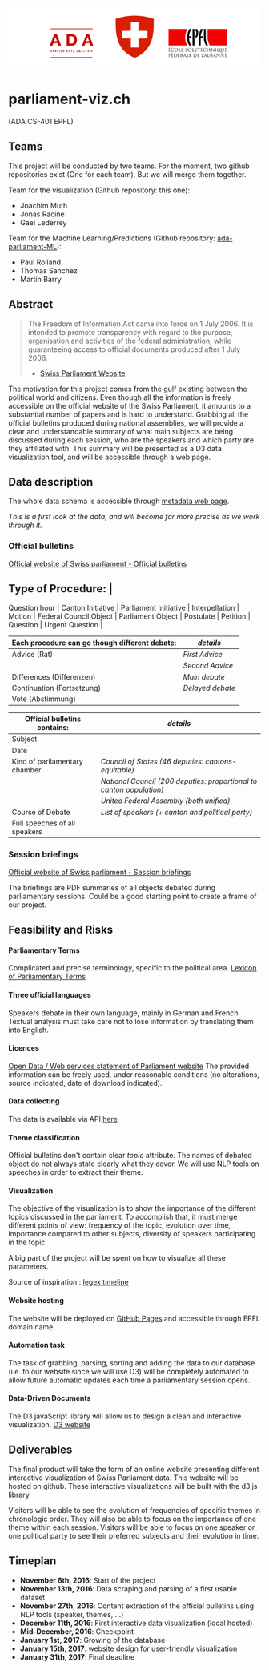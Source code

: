 ![Logo](logo/logo_parliament_viz.png)

# parliament-viz.ch
(ADA CS-401 EPFL)

## Teams

This project will be conducted by two teams. For the moment, two github repositories exist (One for each team). But we will merge them together.

Team for the visualization (Github repository: this one):
- Joachim Muth
- Jonas Racine
- Gael Lederrey

Team for the Machine Learning/Predictions (Github repository: [ada-parliament-ML](https://github.com/thom056/ada-parliament-ML)):
- Paul Rolland
- Thomas Sanchez
- Martin Barry

## Abstract

> The Freedom of Information Act came into force on 1 July 2006. It is intended to promote transparency with 
> regard to the purpose, organisation and activities of the federal administration, while guaranteeing access to 
> official documents produced after 1 July 2006.
>- [Swiss Parliament Website](https://www.parlament.ch/en/services/freedom-of-information-act)

The motivation for this project comes from the gulf existing between the political world and citizens. Even though all the information
is freely accessible on the official website of the Swiss Parliament, it amounts to a substantial number of papers and is hard to understand. Grabbing 
all the official 
bulletins produced during national assemblies, we will provide a clear and understandable summary of what main subjects are being
discussed during each session, who are the speakers and which party are they affiliated with. This summary will be presented as a D3 data visualization tool, and will be accessible through a web page.

## Data description
The whole data schema is accessible through [metadata web page](https://ws.parlament.ch/odata.svc/$metadata).

*This is a first look at the data, and will become far more precise as we work through it.*

### Official bulletins



[Official website of Swiss parliament - Official bulletins](https://www.parlament.ch/en/ratsbetrieb/suche-amtliches-bulletin)


Type of Procedure:        |
---------------------------
Question hour             |
Canton Initiative         |
Parliament Initiative     |
Interpellation            |
Motion                    |
Federal Council Object    |
Parliament Object         |
Postulate                 |
Petition                  |
Question                  |
Urgent Question           |


Each procedure can go though different debate:                  |     *details*
----------------------------------------------------------------| ----------------------------------------------------------
Advice (Rat)                | *First Advice*
                            | *Second Advice*
Differences (Differenzen)   | *Main debate*
Continuation (Fortsetzung)  | *Delayed debate*
Vote (Abstimmung)           |

Official bulletins contains:                      |     *details*
--------------------------------------------------|--------------------------------
Subject                                           |
Date                                              |
Kind of parliamentary chamber                     | *Council of States (46 deputies: cantons-equitable)*
                                                  | *National Council (200 deputies: proportional to canton population)*
                                                  | *United Federal Assembly (both unified)*
Course of Debate                                  | *List of speakers (+ canton and political party)*                       
Full speeches of all speakers                     |

### Session briefings
[Official website of Swiss parliament - Session briefings](https://www.parlament.ch/en/ratsbetrieb/sessions/overview-briefings)

The briefings are PDF summaries of all objects debated during parliamentary sessions. Could be a good starting point to create a frame of
our project.




## Feasibility and Risks

#### Parliamentary Terms
Complicated and precise terminology, specific to the political area.
[Lexicon of Parliamentary Terms](https://www.parlament.ch/en/über-das-parlament/parlamentswörterbuch)

#### Three official languages
Speakers debate in their own language, mainly in German and French. Textual analysis must take care not to lose information
by translating them into English.

#### Licences
[Open Data / Web services statement of Parliament website](https://www.parlament.ch/en/services/open-data-webservices)
The provided information can be freely used, under reasonable conditions (no alterations, source indicated, 
date of download indicated).

#### Data collecting
The data is available via API [here](https://ws.parlament.ch/odata.svc/$metadata)

#### Theme classification
Official bulletins don't contain clear *topic* attribute. The names of debated object do not always state clearly what they cover.
We will use NLP tools on speeches in order to extract their theme.

#### Visualization
The objective of the visualization is to show the importance of the different topics discussed in the parliament. To accomplish that, it must merge different points of view: frequency of the topic, evolution over time, importance compared to other subjects, diversity of speakers participating in the topic.

A big part of the project will be spent on how to visualize all these parameters. 

Source of inspiration : [legex timeline](http://www.legex.org/timeline/index.html#legislation=all&chamber=all&party=all&committee=all&majority=all&gender=all&state=all&outcomes=all&topics=all&view=total&zoomed=false&graphbar=false&relative=false)

#### Website hosting
The website will be deployed on [GitHub Pages](https://pages.github.com) and accessible through EPFL domain name.

#### Automation task
The task of grabbing, parsing, sorting and adding the data to our database (i.e. to our website since we will use D3) will be completely automated to allow future automatic updates each time a parliamentary session opens.

#### Data-Driven Documents
The D3 javaScript library will allow us to design a clean and interactive visualization. [D3 website](https://d3js.org)





## Deliverables 

The final product will take the form of an online website presenting different interactive visualization of Swiss Parliament data. This website will be hosted on github. These interactive visualizations will be built with the d3.js library

Visitors will be able to see the evolution of frequencies of specific themes in chronologic order. They will also be able to focus on the importance of one theme within each session. Visitors will be able to focus on one speaker or one political party to see their preferred subjects and their evolution in time.

## Timeplan

  - **November 6th, 2016**: Start of the project
  - **November 13th, 2016**: Data scraping and parsing of a first usable dataset
  - **November 27th, 2016**: Content extraction of the official bulletins using NLP tools (speaker, themes, ...)
  - **December 11th, 2016**: First interactive data visualization (local hosted)
  - **Mid-December, 2016**: Checkpoint
  - **January 1st, 2017**: Growing of the database
  - **January 15th, 2017**: website design for user-friendly visualization
  - **January 31th, 2017**: Final deadline


